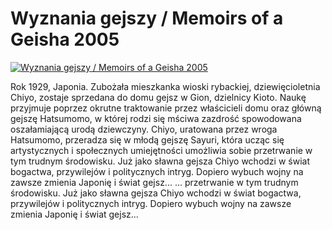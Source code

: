 Wyznania gejszy / Memoirs of a Geisha 2005 
=============
[![Wyznania gejszy / Memoirs of a Geisha 2005 ](http://vidos.pl/images/player.gif)](http://vidos.pl/wyznania-gejszy-memoirs-of-a-geisha-2005)

 Rok 1929, Japonia. Zubożała mieszkanka wioski rybackiej, dziewięcioletnia Chiyo, zostaje sprzedana do domu gejsz w Gion, dzielnicy Kioto. Naukę przyjmuje poprzez okrutne traktowanie przez właścicieli domu oraz główną gejszę Hatsumomo, w której rodzi się mściwa zazdrość spowodowana oszałamiającą urodą dziewczyny. Chiyo, uratowana przez wroga Hatsumomo, przeradza się w młodą gejszę Sayuri, która ucząc się artystycznych i społecznych umiejętności umożliwia sobie przetrwanie w tym trudnym środowisku. Już jako sławna gejsza Chiyo wchodzi w świat bogactwa, przywilejów i politycznych intryg. Dopiero wybuch wojny na zawsze zmienia Japonię i świat gejsz...  ... przetrwanie w tym trudnym środowisku. Już jako sławna gejsza Chiyo wchodzi w świat bogactwa, przywilejów i politycznych intryg. Dopiero wybuch wojny na zawsze zmienia Japonię i świat gejsz...
